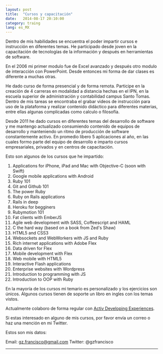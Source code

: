 ```yaml
---
layout: post
title:  "Cursos y capacitación"
date:   2014-08-17 20:10:00
category: traing
lang: es_MX
---
```


Dentro de mis habilidades se encuentra el poder impartir cursos e instrucción en diferentes temas. He participado desde joven en la capacitación de tecnologías de la información y después en herramientas de software.

En el 2006 mi primer modulo fue de Excel avanzado y después otro modulo de interacción con PowerPoint. Desde entonces mi forma de dar clases es diferente a muchas otras.

He dado curso de forma presencial y de forma remota. Participe en la creación de 4 carreras en modalidad a distancia hechas en el IPN, en la escuela superior de administración y contabilidad campus Santo Tomas. Dentro de mis tareas se encontraba el grabar videos de instrucción para uso de la plataforma y realizar contenido didáctico para diferentes materias, entre ellas algunas complicadas como calculo o filosofía.

Desde 2011 he dado cursos en diferentes temas del desarrollo de software y me mantengo actualizado consumiendo contenido de equipos de desarrollo y manteniendo un ritmo de producción de software constantemente activo. En promedio libero 5 aplicaciones al año, en las cuales formo parte del equipo de desarrollo e imparto cursos empresariales, privados y en centros de capacitación.

Esto son algunos de los cursos que he impartido:

1. Applications for iPhone, iPad and Mac with Objective-C (soon with Swift)
2. Google mobile applications with Android
2. Ruby 101
3. Git and Github 101
4. The power Ruby
5. Ruby on Rails applications
6. Rails in deep
7. Heroku for begginers
8. Rubymotion 101
7. Fat clients with EmberJS
8. Agile web development with SASS, Coffeescript and HAML
9. C the hard way (based on a book from Zed's Shaw)
10. HTML5 and CSS3
11. Websockets and WebWorkers with JS and Ruby
12. Rich internet applications with Adobe Flex
13. Data driven for Flex
14. Mobile development with Flex
15. Web mobile with HTML5
16. Interactive Flash applications
17. Enterprise websites with Wordpress
18. Introduction to programming with JS
19. Introduction to OOP with Ruby

En la mayoría de los cursos mi temario es personalizado y los ejercicios son únicos. Algunos cursos tienen de soporte un libro en ingles con los temas vistos.

Actualmente colaboro de forma regular con [Activ Developing Experiences](http://activ.com.mx).

Si estas interesado en alguno de mis cursos, por favor envía un correo o haz una mención en mi Twitter.

Estos son mis datos:

Email: gz.francisco@gmail.com
Twitter: @gzfrancisco

---
